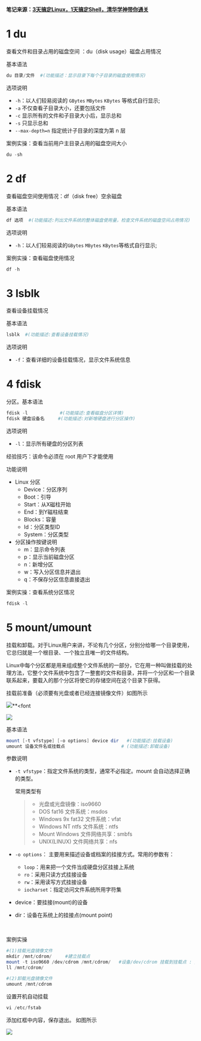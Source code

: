 **笔记来源：**[**3天搞定Linux，1天搞定Shell，清华学神带你通关**](https://www.bilibili.com/video/BV1WY4y1H7d3?p=9&vd_source=e8046ccbdc793e09a75eb61fe8e84a30)

# 1 du 
查看文件和目录占用的磁盘空间 ：du（disk usage）磁盘占用情况 

基本语法 

```powershell
du 目录/文件  #(功能描述：显示目录下每个子目录的磁盘使用情况)
```

选项说明 

+ `-h`：以人们较易阅读的 `GBytes` `MBytes` `KBytes` 等格式自行显示; 
+ `-a` 不仅查看子目录大小，还要包括文件
+ `-c` 显示所有的文件和子目录大小后，显示总和
+ `-s` 只显示总和
+ `--max-depth=n` 指定统计子目录的深度为第 n 层 

案例实操：查看当前用户主目录占用的磁盘空间大小 

```powershell
du -sh
```

# 2 df 
查看磁盘空间使用情况：df（disk free）空余磁盘 

基本语法 

```powershell
df 选项  #(功能描述:列出文件系统的整体磁盘使用量，检查文件系统的磁盘空间占用情况) 
```

选项说明

+ `-h`：以人们较易阅读的`GBytes` `MBytes` `KBytes`等格式自行显示; 

案例实操：查看磁盘使用情况

```powershell
df -h
```

# 3 lsblk 
查看设备挂载情况 

基本语法 

```powershell
lsblk  #(功能描述:查看设备挂载情况)  	
```

选项说明

+ `-f`：查看详细的设备挂载情况，显示文件系统信息 

# 4 fdisk 
分区。基本语法 

```powershell
fdisk -l 			#(功能描述:查看磁盘分区详情) 
fdisk 硬盘设备名 	#(功能描述:对新增硬盘进行分区操作) 
```

选项说明 

+ `-l`：显示所有硬盘的分区列表 

经验技巧：该命令必须在 root 用户下才能使用 



功能说明

+ Linux 分区 
    - Device：分区序列
    - Boot：引导 
    - Start：从X磁柱开始 
    - End：到Y磁柱结束 
    - Blocks：容量 
    - Id：分区类型ID 
    - System：分区类型 
+ 分区操作按键说明 
    - m：显示命令列表
    - p：显示当前磁盘分区 
    - n：新增分区 
    - w：写入分区信息并退出
    - q：不保存分区信息直接退出 

案例实操：查看系统分区情况 

```powershell
fdisk -l
```

# 5 mount/umount 
挂载和卸载。对于Linux用户来讲，不论有几个分区，分别分给哪一个目录使用，它总归就是一个根目录、一个独立且唯一的文件结构。 

Linux中每个分区都是用来组成整个文件系统的一部分，它在用一种叫做挂载的处理方法，它整个文件系统中包含了一整套的文件和目录，并将一个分区和一个目录联系起来，要载入的那个分区将使它的存储空间在这个目录下获得。

挂载前准备（必须要有光盘或者已经连接镜像文件）如图所示 

![](images/45.png)**<font 

![](images/46.png)

基本语法

```powershell
mount [-t vfstype] [-o options] device dir 	 #(功能描述:挂载设备) 
umount 设备文件名或挂载点  					 # (功能描述:卸载设备) 
```

参数说明 

+ `-t vfstype`：指定文件系统的类型，通常不必指定。mount 会自动选择正确的类型。

  常用类型有

  >- 光盘或光盘镜像：iso9660
  >- DOS fat16 文件系统：msdos 
  >- Windows 9x fat32 文件系统：vfat
  >- Windows NT ntfs 文件系统：ntfs
  >- Mount Windows 文件网络共享：smbfs
  >- UNIX(LINUX) 文件网络共享：nfs


+ `-o options`： 主要用来描述设备或档案的挂接方式。常用的参数有：
    - `loop`：用来把一个文件当成硬盘分区挂接上系统 
    - `ro`：采用只读方式挂接设备 
    - `rw`：采用读写方式挂接设备 
    - `iocharset`：指定访问文件系统所用字符集
+ device：要挂接(mount)的设备
+ dir：设备在系统上的挂接点(mount point) 

  ​

案例实操

```powershell
#(1)挂载光盘镜像文件 
mkdir /mnt/cdrom/     #建立挂载点
mount -t iso9660 /dev/cdrom /mnt/cdrom/   #设备/dev/cdrom 挂载到挂载点 : /mnt/cdrom中
ll /mnt/cdrom/ 

#(2)卸载光盘镜像文件
umount /mnt/cdrom 
```

 

设置开机自动挂载

```powershell
vi /etc/fstab
```

添加红框中内容，保存退出。 如图所示 

![](images/47.png)

